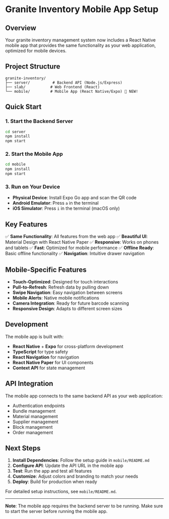 # Granite Inventory Mobile App Setup

## Overview

Your granite inventory management system now includes a React Native mobile app that provides the same functionality as your web application, optimized for mobile devices.

## Project Structure

```
granite-inventory/
├── server/          # Backend API (Node.js/Express)
├── slab/           # Web Frontend (React)
└── mobile/         # Mobile App (React Native/Expo) 📱 NEW!
```

## Quick Start

### 1. Start the Backend Server
```bash
cd server
npm install
npm start
```

### 2. Start the Mobile App
```bash
cd mobile
npm install
npm start
```

### 3. Run on Your Device
- **Physical Device**: Install Expo Go app and scan the QR code
- **Android Emulator**: Press `a` in the terminal
- **iOS Simulator**: Press `i` in the terminal (macOS only)

## Key Features

✅ **Same Functionality**: All features from the web app
✅ **Beautiful UI**: Material Design with React Native Paper
✅ **Responsive**: Works on phones and tablets
✅ **Fast**: Optimized for mobile performance
✅ **Offline Ready**: Basic offline functionality
✅ **Navigation**: Intuitive drawer navigation

## Mobile-Specific Features

- **Touch-Optimized**: Designed for touch interactions
- **Pull-to-Refresh**: Refresh data by pulling down
- **Swipe Navigation**: Easy navigation between screens
- **Mobile Alerts**: Native mobile notifications
- **Camera Integration**: Ready for future barcode scanning
- **Responsive Design**: Adapts to different screen sizes

## Development

The mobile app is built with:
- **React Native** + **Expo** for cross-platform development
- **TypeScript** for type safety
- **React Navigation** for navigation
- **React Native Paper** for UI components
- **Context API** for state management

## API Integration

The mobile app connects to the same backend API as your web application:
- Authentication endpoints
- Bundle management
- Material management
- Supplier management
- Block management
- Order management

## Next Steps

1. **Install Dependencies**: Follow the setup guide in `mobile/README.md`
2. **Configure API**: Update the API URL in the mobile app
3. **Test**: Run the app and test all features
4. **Customize**: Adjust colors and branding to match your needs
5. **Deploy**: Build for production when ready

For detailed setup instructions, see `mobile/README.md`.

---

**Note**: The mobile app requires the backend server to be running. Make sure to start the server before running the mobile app.